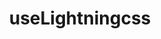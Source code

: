 ---
title: useLightningcss
description: Enable experimental support for Lightning CSS.
version: experimental
source: app/api-reference/config/next-config-js/useLightningcss
---